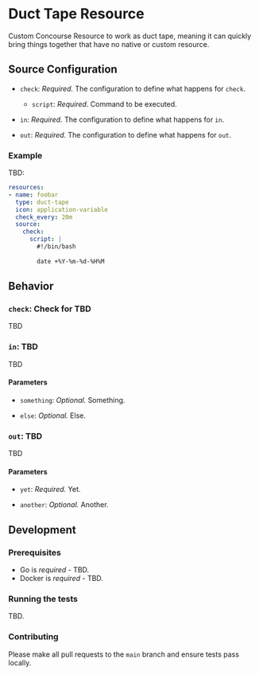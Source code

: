 # Duct Tape Resource

Custom Concourse Resource to work as duct tape, meaning it can quickly bring things together that have no native or custom resource.

## Source Configuration

* `check`: *Required.* The configuration to define what happens for `check`.
  * `script`: *Required*. Command to be executed.

* `in`: *Required.* The configuration to define what happens for `in`.

* `out`: *Required.* The configuration to define what happens for `out`.

### Example

TBD:

``` yaml
resources:
- name: foobar
  type: duct-tape
  icon: application-variable
  check_every: 20m
  source:
    check:
      script: |
        #!/bin/bash
        
        date +%Y-%m-%d-%H%M
```

## Behavior

### `check`: Check for TBD

TBD

### `in`: TBD

TBD

#### Parameters

* `something`: *Optional.* Something.

* `else`: *Optional.* Else.

### `out`: TBD

TBD

#### Parameters

* `yet`: *Required.* Yet.

* `another`: *Optional.* Another.

## Development

### Prerequisites

* Go is *required* - TBD.
* Docker is *required* - TBD.

### Running the tests

TBD.

### Contributing

Please make all pull requests to the `main` branch and ensure tests pass locally.
